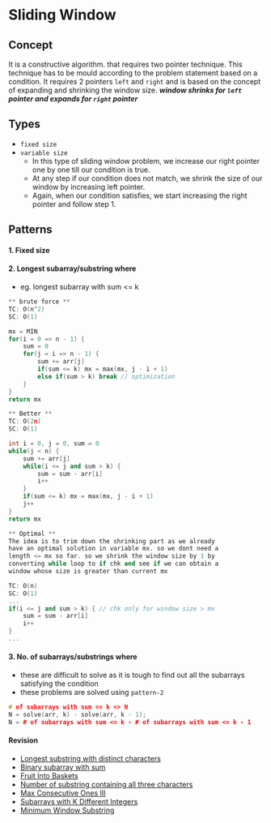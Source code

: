 
# Sliding Window

## Concept
It is a constructive algorithm. that requires two pointer technique. This technique has to be mould according to the problem statement based on a condition. It requires 2 pointers `left` and `right` and is based on the concept of expanding and shrinking the window size. *__window shrinks for `left` pointer and expands for `right` pointer__*


## Types
* `fixed size`
* `variable size`
    - In this type of sliding window problem, we increase our     right pointer one by one till our condition is true.
    - At any step if our condition does not match, we shrink the size of our window by increasing left pointer.
    - Again, when our condition satisfies, we start increasing the right pointer and follow step 1.

## Patterns
#### 1. Fixed size
#### 2. Longest subarray/substring where <condition>
- eg. longest subarray with sum <= k
```cpp
** brute force **
TC: O(n^2)
SC: O(1)

mx = MIN
for(i = 0 => n - 1) {
    sum = 0
    for(j = i => n - 1) {
        sum += arr[j]
        if(sum <= k) mx = max(mx, j - i + 1)
        else if(sum > k) break // optimization
    }
}
return mx
```

```cpp
** Better **
TC: O(2n)
SC: O(1)

int i = 0, j = 0, sum = 0
while(j < n) {
    sum += arr[j]
    while(i <= j and sum > k) {
        sum = sum - arr[i]
        i++
    }
    if(sum <= k) mx = max(mx, j - i + 1)
    j++
}
return mx
```

```cpp
** Optimal **
The idea is to trim down the shrinking part as we already 
have an optimal solution in variable mx. so we dont need a
length <= mx so far. so we shrink the window size by 1 by
converting while loop to if chk and see if we can obtain a
window whose size is greater than current mx

TC: O(n)
SC: O(1)
...
if(i <= j and sum > k) { // chk only for window size > mx
    sum = sum - arr[i]
    i++
}
...
```

#### 3. No. of subarrays/substrings where <condition>
- these are difficult to solve as it is tough to find out all the subarrays satisfying the condition
- these problems are solved using `pattern-2`
```cpp
# of subarrays with sum == k => N
N = solve(arr, k) - solve(arr, k - 1);
N = # of subarrays with sum <= k - # of subarrays with sum <= k - 1
```

#### Revision
- [Longest substring with distinct characters](https://www.geeksforgeeks.org/problems/longest-distinct-characters-in-string5848/1?page=1&sprint=cd7efdc1e9a023839c3b9c0155ad1d7c&sortBy=submissions)
- [Binary subarray with sum](https://www.geeksforgeeks.org/problems/binary-subarray-with-sum/1?page=1&sprint=7bf27b675324d23aa478f42454c72fa6&sortBy=submissions)
- [Fruit Into Baskets](https://takeuforward.org/plus/dsa/problems/fruit-into-baskets)
- [Number of substring containing all three characters](https://leetcode.com/problems/number-of-substrings-containing-all-three-characters/description/)
- [Max Consecutive Ones III](https://leetcode.com/problems/max-consecutive-ones-iii/description/)
- [Subarrays with K Different Integers](https://leetcode.com/problems/subarrays-with-k-different-integers/description/)
- [Minimum Window Substring](https://www.geeksforgeeks.org/problems/minimum-window-subsequence/1)
